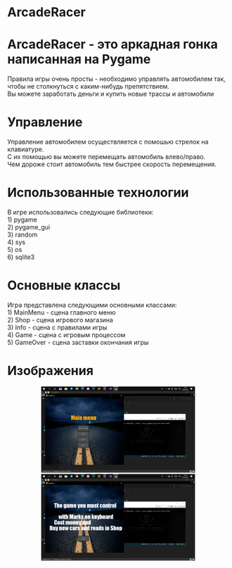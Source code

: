 # ArcadeRacer
<h1>ArcadeRacer - это аркадная гонка написанная на Pygame</h1>
<p>
  Правила игры очень просты - необходимо управлять автомобилем так, чтобы не столкнуться с каким-нибудь препятствием. <br>
  Вы можете заработать деньги и купить новые трассы и автомобили
</p>

<!-- Управление -->
<h1>Управление</h1>
<p>
Управление автомобилем осуществляется с помошью стрелок на клавиатуре.<br>
С их помощью вы можете перемещать автомобиль влево/право.<br>
Чем дороже стоит автомобиль тем быстрее скорость перемещения.<br>
</p>

<!-- Библиотеки -->
<h1>Использованные технологии</h1>
<p>
	В игре использовались следующие библиотеки:<br>
	1) pygame<br>
	2) pygame_gui<br>
	3) random<br>
	4) sys<br>
	5) os<br>
	6) sqlite3<br>
</p>

<!-- Основные классы -->
<h1>Основные классы</h1>
<p>
	Игра представлена следующими основными классами:<br>
	1) MainMenu - сцена главного меню<br>
	2) Shop - сцена игрового магазина<br>
	3) Info - сцена с правилами игры<br>
	4) Game - сцена с игровым процессом<br>
	5) GameOver - сцена заставки окончания игры<br>
</p>

<!-- Изображения -->
<h1>Изображения</h1>
<p align="center">
  <img src="INFORMATION/1.png" width="350" title="hover text">
  <img src="INFORMATION/2.png" width="350" alt="accessibility text">
</p>
